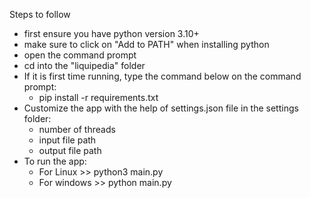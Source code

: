 Steps to follow
- first ensure you have python version 3.10+
- make sure to click on "Add to PATH" when installing python
- open the command prompt
- cd into the "liquipedia" folder
- If it is first time running, type the command below on the command prompt:
    -  pip install -r requirements.txt
- Customize the app with the help of settings.json file in the settings folder:
    - number of threads
    - input file path
    - output file path
- To run the app:
    - For Linux >> python3 main.py
    - For windows >> python main.py